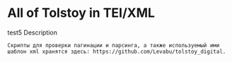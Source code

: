 # All of Tolstoy in TEI/XML

test5
Description
    
    Скрипты для проверки пагинации и парсинга, а также используемый ими шаблон xml хранятся здесь: https://github.com/Levabu/tolstoy_digital.
